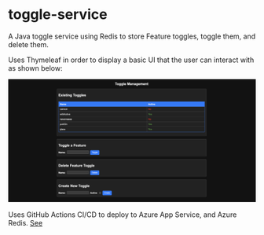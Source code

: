 # toggle-service
A Java toggle service using Redis to store Feature toggles, toggle them, and delete them.

Uses Thymeleaf in order to display a basic UI that the user can interact with as shown below: 

![img](./example.png)

Uses GitHub Actions CI/CD to deploy to Azure App Service, and Azure Redis.
[See](http://toggle-service.azurewebsites.net/toggle)
